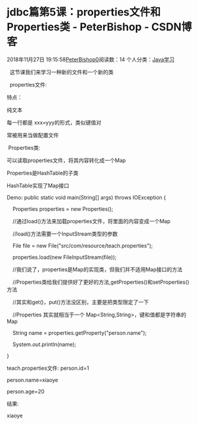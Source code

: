 # jdbc篇第5课：properties文件和Properties类 - PeterBishop - CSDN博客





2018年11月27日 19:15:58[PeterBishop0](https://me.csdn.net/qq_40061421)阅读数：14
个人分类：[Java学习](https://blog.csdn.net/qq_40061421/article/category/8087498)









  这节课我们来学习一种新的文件和一个新的类



  properties文件:

特点：

纯文本

每一行都是 xxx=yyy的形式，类似键值对

常被用来当做配置文件





 Properties类:

可以读取properties文件，将其内容转化成一个Map

Properties是HashTable的子类

HashTable实现了Map接口



Demo:
public static void main(String[] args) throws IOException {

    Properties properties = new Properties();

    //通过load()方法来加载properties文件，将里面的内容变成一个Map

    //load()方法需要一个InputStream类型的参数

    File file = new File("src/com/resource/teach.properties");

    properties.load(new FileInputStream(file));



    //我们说了，properties是Map的实现类，但我们并不适用Map接口的方法

    //Properties类给我们提供好了更好的方法,getProperties()和setProperties()方法

    //其实和get()，put()方法没区别，主要是把类型限定了一下

    //Properties 其实就相当于一个 Map<String,String>，键和值都是字符串的Map

    String name = properties.getProperty("person.name");

    System.*out*.println(name);

}


teach.properties文件:
person.id=1

person.name=xiaoye

person.age=20




结果:

xiaoye







